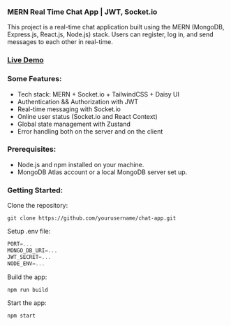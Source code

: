 ### MERN Real Time Chat App | JWT, Socket.io
This project is a real-time chat application built using the MERN (MongoDB, Express.js, React.js, Node.js) stack. Users can register, log in, and send messages to each other in real-time.

### [Live Demo](https://chat-app-utnq.onrender.com)

### Some Features:

-  Tech stack: MERN + Socket.io + TailwindCSS + Daisy UI
-  Authentication && Authorization with JWT
-  Real-time messaging with Socket.io
-  Online user status (Socket.io and React Context)
-  Global state management with Zustand
-  Error handling both on the server and on the client

### Prerequisites:
- Node.js and npm installed on your machine.
- MongoDB Atlas account or a local MongoDB server set up.

### Getting Started:

Clone the repository:
```shell
git clone https://github.com/yourusername/chat-app.git
```

Setup .env file:
```js
PORT=...
MONGO_DB_URI=...
JWT_SECRET=...
NODE_ENV=...
```

Build the app:

```shell
npm run build
```

Start the app:

```shell
npm start
```
